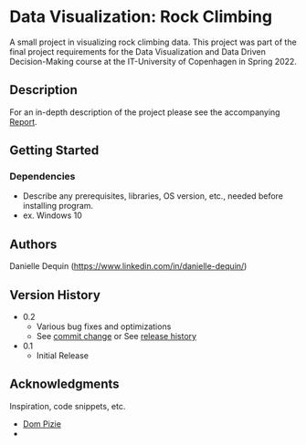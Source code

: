 # Data Visualization: Rock Climbing

A small project in visualizing rock climbing data. This project was part of the final project requirements for the Data Visualization and Data Driven Decision-Making course at the IT-University of Copenhagen in Spring 2022.

## Description

For an in-depth description of the project please see the accompanying [Report](https://github.com/dmdequin/DataVisualization_RockClimbing/blob/main/SubmittedFiles/Report.pdf).

## Getting Started

### Dependencies

* Describe any prerequisites, libraries, OS version, etc., needed before installing program.
* ex. Windows 10

## Authors

Danielle Dequin
(https://www.linkedin.com/in/danielle-dequin/)

## Version History

* 0.2
    * Various bug fixes and optimizations
    * See [commit change]() or See [release history]()
* 0.1
    * Initial Release

## Acknowledgments

Inspiration, code snippets, etc.
* [Dom Pizie](https://gist.github.com/DomPizzie/7a5ff55ffa9081f2de27c315f5018afc)
*
